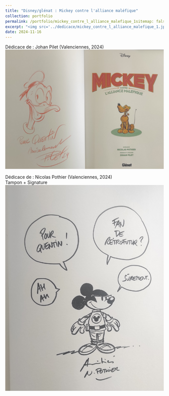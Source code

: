 ```yaml
---
title: "Disney/glénat : Mickey contre l'alliance maléfique"
collection: portfolio
permalink: /portfolio/mickey_contre_l_alliance_malefique_1sitemap: false
excerpt: "<img src='../dedicace/mickey_contre_l_alliance_malefique_1.jpg'>"
date: 2024-11-16
---
```


Dédicace de : Johan Pilet (Valenciennes, 2024)
<img src='../dedicace/mickey_contre_l_alliance_malefique_1.jpg'>

Dédicace de : Nicolas Pothier (Valenciennes, 2024)<br>Tampon + Signature
<img src='../dedicace/mickey_contre_l_alliance_malefique_2.jpg'>